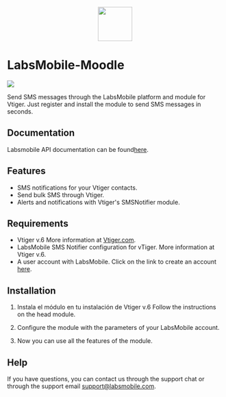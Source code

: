 <p align="center">
  <img src="https://avatars.githubusercontent.com/u/152215067?s=200&v=4" height="80">
</p>

# LabsMobile-Moodle

![](https://img.shields.io/badge/version-1.0.1-blue.svg)
 
Send SMS messages through the LabsMobile platform and module for Vtiger. Just register and install the module to send SMS messages in seconds.

## Documentation

Labsmobile API documentation can be found[here][apidocs].

## Features
  - SMS notifications for your Vtiger contacts.
  - Send bulk SMS through Vtiger.
  - Alerts and notifications with Vtiger's SMSNotifier module.

## Requirements

- Vtiger v.6 More information at [Vtiger.com][vtiger].
- LabsMobile SMS Notifier configuration for vTiger. More information at Vtiger v.6.
- A user account with LabsMobile. Click on the link to create an account [here][signUp].

## Installation

1. Instala el módulo en tu instalación de Vtiger v.6 Follow the instructions on the head module.

2. Configure the module with the parameters of your LabsMobile account.

3. Now you can use all the features of the module.

## Help

If you have questions, you can contact us through the support chat or through the support email support@labsmobile.com.

[apidocs]: https://apidocs.labsmobile.com/
[signUp]: https://www.labsmobile.com/en/signup
[vtiger]: https://www.vtiger.com/